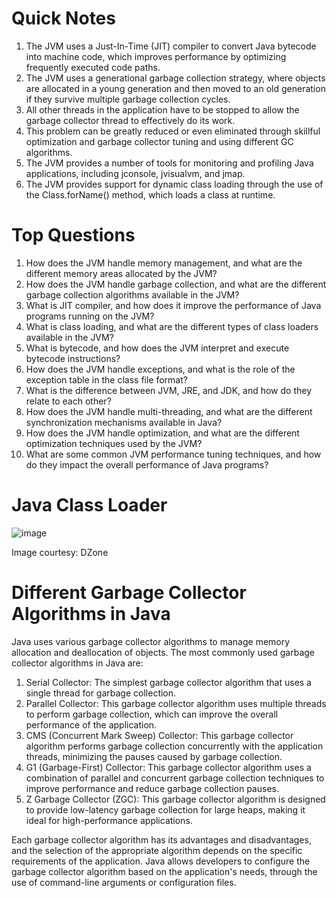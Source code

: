 # Quick Notes
1. The JVM uses a Just-In-Time (JIT) compiler to convert Java bytecode into machine code, which improves performance by optimizing frequently executed code paths.
1. The JVM uses a generational garbage collection strategy, where objects are allocated in a young generation and then moved to an old generation if they survive multiple garbage collection cycles.
1. All other threads in the application have to be stopped to allow the garbage collector thread to effectively do its work.
1. This problem can be greatly reduced or even eliminated through skillful optimization and garbage collector tuning and using different GC algorithms.
1. The JVM provides a number of tools for monitoring and profiling Java applications, including jconsole, jvisualvm, and jmap.
1. The JVM provides support for dynamic class loading through the use of the Class.forName() method, which loads a class at runtime.

# Top Questions

1. How does the JVM handle memory management, and what are the different memory areas allocated by the JVM?
1. How does the JVM handle garbage collection, and what are the different garbage collection algorithms available in the JVM?
1. What is JIT compiler, and how does it improve the performance of Java programs running on the JVM?
1. What is class loading, and what are the different types of class loaders available in the JVM?
1. What is bytecode, and how does the JVM interpret and execute bytecode instructions?
1. How does the JVM handle exceptions, and what is the role of the exception table in the class file format?
1. What is the difference between JVM, JRE, and JDK, and how do they relate to each other?
1. How does the JVM handle multi-threading, and what are the different synchronization mechanisms available in Java?
1. How does the JVM handle optimization, and what are the different optimization techniques used by the JVM?
1. What are some common JVM performance tuning techniques, and how do they impact the overall performance of Java programs?

# Java Class Loader
![image](https://user-images.githubusercontent.com/2513990/202668847-f895c4db-f2b4-405e-92fa-ccbc76cd4546.png)

Image courtesy: DZone


# Different Garbage Collector Algorithms in Java

Java uses various garbage collector algorithms to manage memory allocation and deallocation of objects. The most commonly used garbage collector algorithms in Java are:

1. Serial Collector: The simplest garbage collector algorithm that uses a single thread for garbage collection.
2. Parallel Collector: This garbage collector algorithm uses multiple threads to perform garbage collection, which can improve the overall performance of the application.
3. CMS (Concurrent Mark Sweep) Collector: This garbage collector algorithm performs garbage collection concurrently with the application threads, minimizing the pauses caused by garbage collection.
4. G1 (Garbage-First) Collector: This garbage collector algorithm uses a combination of parallel and concurrent garbage collection techniques to improve performance and reduce garbage collection pauses.
5. Z Garbage Collector (ZGC): This garbage collector algorithm is designed to provide low-latency garbage collection for large heaps, making it ideal for high-performance applications.

Each garbage collector algorithm has its advantages and disadvantages, and the selection of the appropriate algorithm depends on the specific requirements of the application. Java allows developers to configure the garbage collector algorithm based on the application's needs, through the use of command-line arguments or configuration files.


